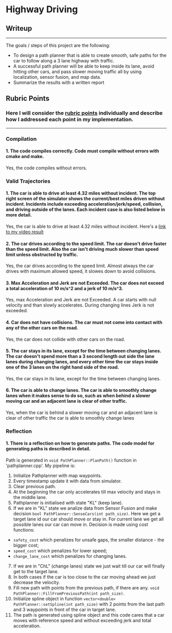 # **Highway Driving** 

## Writeup

---
[//]: # (Image References)
[video1]: ./video.mp4 "Video"


The goals / steps of this project are the following:
* To design a path planner that is able to create smooth, safe paths for the car to follow along a 3 lane highway with traffic.
* A successful path planner will be able to keep inside its lane, avoid hitting other cars, and pass slower moving traffic all by using localization, sensor fusion, and map data.
* Summarize the results with a written report


[//]: # (Image References)


## Rubric Points
### Here I will consider the [rubric points](https://review.udacity.com/#!/rubrics/1971/view) individually and describe how I addressed each point in my implementation.  

---
### Compilation

#### 1. The code compiles correctly. Code must compile without errors with cmake and make.

Yes, the code compiles without errors.

### Valid Trajectories

#### 1. The car is able to drive at least 4.32 miles without incident. The top right screen of the simulator shows the current/best miles driven without incident. Incidents include exceeding acceleration/jerk/speed, collision, and driving outside of the lanes. Each incident case is also listed below in more detail.

Yes, the car is able to drive at least 4.32 miles without incident. Here's a [link to my video result](./video.mp4)


#### 2. The car drives according to the speed limit. The car doesn't drive faster than the speed limit. Also the car isn't driving much slower than speed limit unless obstructed by traffic.

Yes, the car drives according to the speed limit. Almost always the car drives with maximum allowed speed, it slowes down to avoid collisions. 


#### 3. Max Acceleration and Jerk are not Exceeded. The car does not exceed a total acceleration of 10 m/s^2 and a jerk of 10 m/s^3.

Yes, max Acceleration and Jerk are not Exceeded. A car starts with null velocity and than slowly accelerates. During changing lines Jerk is not exceeded.


#### 4. Car does not have collisions. The car must not come into contact with any of the other cars on the road.

Yes, the car does not collide with other cars on the road.


#### 5. The car stays in its lane, except for the time between changing lanes. The car doesn't spend more than a 3 second length out side the lane lanes during changing lanes, and every other time the car stays inside one of the 3 lanes on the right hand side of the road.

Yes, the car stays in its lane, except for the time between changing lanes.


#### 6. The car is able to change lanes. The car is able to smoothly change lanes when it makes sense to do so, such as when behind a slower moving car and an adjacent lane is clear of other traffic.

Yes, when the car is behind a slower moving car and an adjacent lane is clear of other traffic the car is able to smoothly change lanes


### Reflection

#### 1. There is a reflection on how to generate paths. The code model for generating paths is described in detail. 

Path is generated in `void PathPlanner::PlanPath()` function in 'pathplanner.cpp'. My pipeline is:
1. Initialize Pathplanner with map waypoints.
2. Every timestamp update it with data from simulator.
3. Clear previous path.
4. At the beginning the car only accelerates till max velocity and stays in the middle lane.
5. Pathplanner is initialised with state "KL" (keep lane).
6. If we are in "KL" state we analize data from Sensor Fusion and make decision `bool PathPlanner::SenseCars(int path_size)`. Here we get a target lane id our car should move or stay in. For current lane we get all possible lanes our car can move in. Decision is made using cost functions:
  * `safety_cost` which penalizes for unsafe gaps, the smaller distance - the bigger cost;
  * `speed_cost` which penalizes for lower speed;
  * `change_lane_cost` which penalizes for changing lanes.
7. If we are in "ChL" (change lanes) state we just wait till our car will finally get to the target lane.
8. In both cases if the car is too close to the car moving ahead we just decrease the velocity.
9. Fill new path with points from the previous path, if there are any. `void PathPlanner::FillFromPreviousPath(int path_size)`.
10. Initialize spline object in function `vector<double> PathPlanner::setSpline(int path_size)` with 2 points from the last path and 3 waypoints in front of the car in target lane.
11. The path is generated using spline object and this code cares that a car moves with reference speed and without exceeding jerk and total acceleration.
